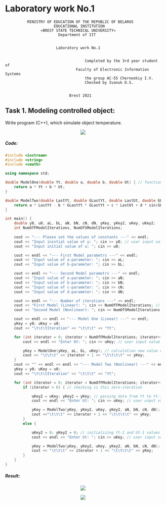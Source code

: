 # Laboratory work No.1              
              MINISTRY OF EDUCATION OF THE REPUBLIC OF BELARUS
                          EDUCATIONAL INSTITUTION 
                    «BREST STATE TECHNICAL UNIVERSITY»        
                            Department of IIT


                           Laboratory work No.1 


	                                	Completed by the 3rd year student of 
                                    Faculty of Electronic Information Systems
	                                	the group AC-55 Chernookiy I.V.
                                 		Checked by Ivanuk D.S.


                                 Brest 2021

## Task 1. Modeling controlled object: 
Write program (C++), which simulate object temperature.

<p align="center">
  <img src ="https://github.com/MrSoulfinder/universityWork_cpp/blob/main/sem_5/1.png">
</p>

##### Code:
```C++
#include <iostream>
#include <string>
#include <cmath>

using namespace std;

double ModelOne(double Yt, double a, double b, double Ut) { // function of first model 
    return a * Yt + b * Ut; 
}

double ModelTwo(double LastYt, double GLastYt, double LastUt, double GLastUt, double a, double b, double c, double d) { // function of second model 
    return a * LastYt - b * GLastYt * GLastYt + c * LastUt + d * sin(GLastUt); 
}

int main() {
    double y0, u0, aL, bL, aN, bN, cN, dN, yKey, yKey2, uKey, uKey2; 
    int NumOfFModelIterations, NumOfSModelIterations;
    
    cout << "--- Please set the values of constants ---" << endl;
    cout << "Input inintial value of y: "; cin >> y0; // user input values of constants 
    cout << "Input initial value of u: "; cin >> u0;

    cout << endl << "--- First Model parametrs ---" << endl;
    cout << "Input value of a-parameter: "; cin >> aL;
    cout << "Input value of b-parameter: "; cin >> bL;

    cout << endl << "--- Second Model parametrs ---" << endl;
    cout << "Input value of a-parameter: "; cin >> aN;
    cout << "Input value of b-parameter: "; cin >> bN;
    cout << "Input value of c-parameter: "; cin >> cN;
    cout << "Input value of d-parameter: "; cin >> dN;

    cout << endl << "--- Number of iterations ---" << endl;
    cout << "First Model (Linear): "; cin >> NumOfFModelIterations; // user input number of iterations
    cout << "Second Model (Nonlinear): "; cin >> NumOfSModelIterations;

    cout << endl << endl << "--- Model One (Linear) ---" << endl;
    yKey = y0; uKey = u0;
    cout << "\t\t\tIteration" << "\t\t\t" << "Yt";

    for (int iterator = 0; iterator < NumOfFModelIterations; iterator++) {
        cout << endl << "Enter Ut: "; cin >> uKey; // user input value of Ut

        yKey = ModelOne(yKey, aL, bL, uKey); // calculation new value of Yt
        cout << "\t\t\t" << iterator + 1 << "\t\t\t\t" << yKey; 
    }
    cout << "" << endl << endl << "--- Model Two (Nonlinear) ---" << endl; // Model One
    yKey = y0; uKey = u0;
    cout << "\t\t\tIteration" << "\t\t\t" << "Yt";

    for (int iterator = 0; iterator < NumOfFModelIterations; iterator++) {
        if (iterator > 0) { // checking is this zero-iteration

            uKey2 = uKey; yKey2 = yKey; // passing data from Yt to Yt-1
            cout << endl << "Enter Ut: "; cin >> uKey; // user unput value of Ut

            yKey = ModelTwo(yKey, yKey2, uKey, yKey2, aN, bN, cN, dN); // calculation new value of Yt
            cout <<"\t\t\t" << iterator + 1 << "\t\t\t\t" << yKey; 
        }
        else {

            uKey2 = 0; yKey2 = 0; // initializing Yt-1 and Ut-1 values
            cout << endl << "Enter Ut: "; cin >> uKey; // user input value of Ut

            yKey = ModelTwo(yKey, yKey2, uKey, yKey2, aN, bN, cN, dN); // calculating new value of Yt
            cout << "\t\t\t" << iterator + 1 << "\t\t\t\t" << yKey;
        }
    }
}
```

##### Result:
<p align="center">
  <img src ="https://github.com/MrSoulfinder/universityWork_cpp/blob/main/sem_5/2.png">
</p>

<p align="center">
  <img src ="https://github.com/MrSoulfinder/universityWork_cpp/blob/main/sem_5/3.png">
</p>
